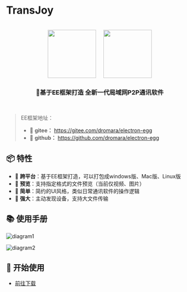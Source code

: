 # TransJoy

<br>

<div align=center>
<img src="https://wallace5303.gitee.io/ee/images/electron-egg/logo.png" width="130" height="130" />
  &nbsp;  &nbsp;
<img src="https://bulv0620.github.io/TransJoy/logo.png" width="130" height="130" />
</div>

<div align=center>
<h3><strong>🎈基于EE框架打造 全新一代局域网P2P通讯软件</strong></h3>
</div>

<br>

> EE框架地址：
>
> - 🍰 **gitee：** https://gitee.com/dromara/electron-egg 
> - 🍨 **github：** https://github.com/dromara/electron-egg 



## 📦 特性

- 🍄 **跨平台**：基于EE框架打造，可以打包成windows版、Mac版、Linux版
- 🌹 **预览**：支持指定格式的文件预览（当前仅视频、图片）
- 🌱 **简单**：简约的UI风格，类似日常通讯软件的操作逻辑
- 🌷 **强大**：主动发现设备，支持大文件传输



## 📚 使用手册

![diagram1](https://bulv0620.github.io/TransJoy/diagram1.png)

![diagram2](https://bulv0620.github.io/TransJoy/diagram2.png)

## 📒 开始使用

- [前往下载](https://github.com/bulv0620/TransJoy/releases)

